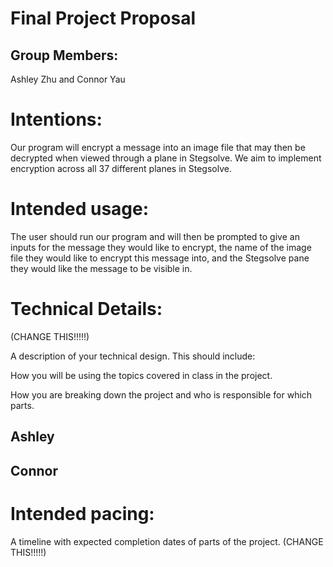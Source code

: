 # Final Project Proposal

## Group Members:

Ashley Zhu and Connor Yau
       
# Intentions:

Our program will encrypt a message into an image file that may then be decrypted when viewed through a plane in Stegsolve. We aim to implement encryption across all 37 different planes in Stegsolve. 
    
# Intended usage:

The user should run our program and will then be prompted to give an inputs for the message they would like to encrypt, the name of the image file they would like to encrypt this message into, and the Stegsolve pane they would like the message to be visible in.  
  
# Technical Details:

(CHANGE THIS!!!!!)

A description of your technical design. This should include: 
   
How you will be using the topics covered in class in the project.
     
How you are breaking down the project and who is responsible for which parts.

Ashley
- 
Connor
- 
    
# Intended pacing:

A timeline with expected completion dates of parts of the project. (CHANGE THIS!!!!!)
